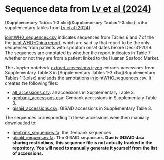 # Sequence data from [Lv et al (2024)](https://academic.oup.com/ve/article/10/1/veae020/7619252)

[Supplementary Tables 1-3.xlsx](Supplementary Tables 1-3.xlsx) is the supplementary tables from [Lv et al (2024)](https://academic.oup.com/ve/article/10/1/veae020/7619252).

[jointWHO_sequences.csv](jointWHO_sequences.csv) indicates sequences from Tables 6 and 7 of the the [joint WHO-China report](https://www.who.int/publications/i/item/who-convened-global-study-of-origins-of-sars-cov-2-china-part), which are said by that report to be the only sequences from patients with symptom onset dates before Dec-31-2019. The sequences are annotated by whether the report indicates in Table 7 whether or not they are from a patient linked to the Huanan Seafood Market.

The Jupyter notebook [extract_accessions.ipynb](extract_accessions.ipynb) extracts accessions from Supplementary Table 3 in [Supplementary Tables 1-3.xlsx](Supplementary Tables 1-3.xlsx) and adds the annotations in [jointWHO_sequences.csv](jointWHO_sequences.csv). It creates the following files:
  - [all_accessions.csv](all_accessions.csv): all accessions in Supplementary Table 3.
  - [genbank_accessions.csv](genbank_accessions.csv): Genbank accessions in Supplementary Table 3.
  - [gisaid_accessions.csv](gisaid_accessions.csv): GISAID accessions in Supplementary Table 3.

The sequences corresponding to these accessions were then manually downloaded to:
  - [genbank_sequences.fa](genbank_sequences.fa): the Genbank sequences
  - [gisaid_sequences.fa](gisaid_sequences.fa): The GISAID sequences. **Due to GISAID data sharing restrictions, this sequence file is not actually tracked in the repository. You will need to manually generate it yourself from the list of accessions.**
